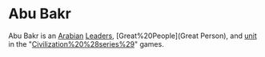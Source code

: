 # Abu Bakr

Abu Bakr is an [Arabian](Arabian) [Leaders](leader), [Great%20People](Great Person), and [unit](unit) in the "[Civilization%20%28series%29](Civilization)" games.